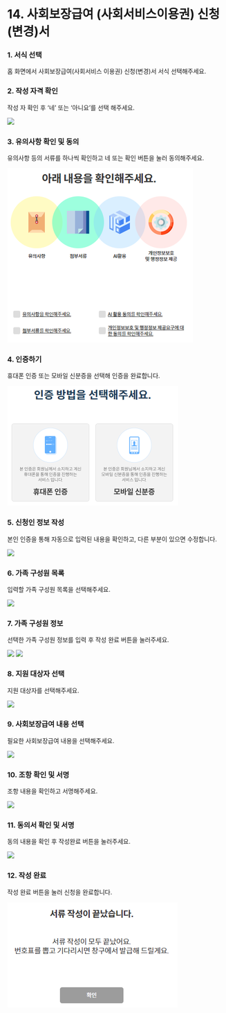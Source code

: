 # 14. 사회보장급여 (사회서비스이용권) 신청(변경)서

### 1. 서식 선택

홈 화면에서 사회보장급여(사회서비스 이용권) 신청(변경)서 서식 선택해주세요.

### 2. 작성 자격 확인

작성 자 확인 후 ‘네’ 또는 ‘아니요’를 선택 해주세요.

![](<../../.gitbook/assets/14. 사회서비스\_작성자격확인.png>)

### 3. 유의사항 확인 및 동의

유의사항 등의 서류를 하나씩 확인하고 네 또는 확인 버튼을 눌러 동의해주세요.

![](<../../.gitbook/assets/image (1) (1) (1) (1).png>)

### 4. 인증하기

휴대폰 인증 또는 모바일 신분증을 선택해 인증을 완료합니다.

![](<../../.gitbook/assets/image (3).png>)

### 5. 신청인 정보 작성

본인 인증을 통해 자동으로 입력된 내용을 확인하고, 다른 부분이 있으면 수정합니다.

![](<../../.gitbook/assets/14. 사회서비스\_신청인정보확인.png>)

### 6. 가족 구성원 목록

입력할 가족 구성원 목록을 선택해주세요.&#x20;

![](<../../.gitbook/assets/14. 사회서비스\_가족구성원.png>)

### 7. 가족 구성원 정보

선택한 가족 구성원 정보를 입력 후 작성 완료 버튼을 눌러주세요.

![](<../../.gitbook/assets/14. 사회서비스\_가족상세정보\_1.png>) ![](<../../.gitbook/assets/14. 사회보장급여 (사회서비스이용권) 신청(변경)서\_가족 구성원 정보2.png>)

### 8. 지원 대상자 선택

지원 대상자를 선택해주세요.

![](<../../.gitbook/assets/14. 사회서비스\_지원대상자선택.png>)

### 9. 사회보장급여 내용 선택

필요한 사회보장급여 내용을 선택해주세요.

![](<../../.gitbook/assets/14. 사회서비스\_사회보장급여내용.png>)

### 10. 조항 확인 및 서명

조항 내용을 확인하고 서명해주세요.

![](<../../.gitbook/assets/14. 사회서비스\_조항내용.png>)

### 11. 동의서 확인 및 서명

동의 내용을 확인 후 작성완료 버튼을 눌러주세요.

![](<../../.gitbook/assets/14. 사회서비스\_동의서.png>)

### 12. 작성 완료

작성 완료 버튼을 눌러 신청을 완료합니다.

![](<../../.gitbook/assets/image (4).png>)
